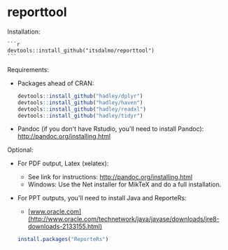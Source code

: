 reporttool
==========

Installation:

    ```r
    devtools::install_github("itsdalmo/reporttool")
    ```

Requirements:

-   Packages ahead of CRAN:

    ``` r
    devtools::install_github("hadley/dplyr")
    devtools::install_github("hadley/haven")
    devtools::install_github("hadley/readxl")
    devtools::install_github("hadley/tidyr")
    ```

-   Pandoc (if you don't have Rstudio, you'll need to install Pandoc): [<http://pandoc.org/installing.html>](http://pandoc.org/installing.html)

Optional:

-   For PDF output, Latex (xelatex):
    -   See link for instructions: [<http://pandoc.org/installing.html>](http://pandoc.org/installing.html)
    -   Windows: Use the Net installer for MikTeX and do a full installation.
-   For PPT outputs, you'll need to install Java and ReporteRs:
    -   [www.oracle.com](http://www.oracle.com/technetwork/java/javase/downloads/jre8-downloads-2133155.html)

    ``` r
    install.packages("ReporteRs")
    ```

